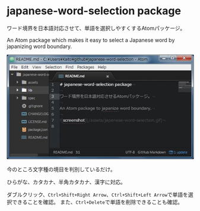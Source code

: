 # japanese-word-selection package

ワード境界を日本語対応させて、単語を選択しやすくするAtomパッケージ。

An Atom package which makes it easy to select a Japanese word by japanizing word boundary.

![screenshot](https://github.com/kaitoy/japanese-word-selection/raw/master/assets/japanese-word-selection.gif)

今のところ文字種の境目を判別しているだけ。

ひらがな、カタカナ、半角カタカナ、漢字に対応。

ダブルクリック、`Ctrl+Shift+Right Arrow`、`Ctrl+Shift+Left Arrow`で単語を選択できることを確認。
また、`Ctrl+Delete`で単語を削除できることも確認。
